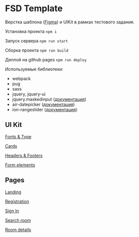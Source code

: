 # FSD Template
Верстка шаблона ([Figma](https://www.figma.com/file/MumYcKVk9RkKZEG6dR5E3A/FSD-education-program.-The-2nd-task)) и UIKit в рамках тестового задания.

Установка проекта ```npm i```

Запуск сервера ```npm run start```

Сборка проекта ```npm run build```

Деплой на github pages ```npm run deploy```

Используемые библиотеки:
- webpack
- pug
- sass
- jquery, jquery-ui
- jquery.maskedinput ([документация](https://github.com/digitalBush/jquery.maskedinput))
- air-datepicker ([документация](http://t1m0n.name/air-datepicker/docs/index-ru.html))
- ion-rangeslider ([документация](http://ionden.com/a/plugins/ion.rangeSlider/))

## UI Kit
[Fonts & Type](http://vovnet.github.io/fsd/pages/colors-and-fonts.html)

[Cards](http://vovnet.github.io/fsd/pages/cards.html)

[Headers & Footers](http://vovnet.github.io/fsd/pages/headers-footers.html)

[Form elements](http://vovnet.github.io/fsd/pages/form-elements.html)

## Pages

[Landing](http://vovnet.github.io/fsd/pages/landing.html)

[Registration](http://vovnet.github.io/fsd/pages/registration.html)

[Sign In](http://vovnet.github.io/fsd/pages/sign-in.html)

[Search room](http://vovnet.github.io/fsd/pages/search-room.html)

[Room details](http://vovnet.github.io/fsd/pages/room-details.html)